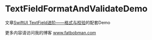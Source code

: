 #  TextFieldFormatAndValidateDemo 


文章[SwiftUI TextField进阶——格式与校验](https://www.fatbobman.com/textfield-1/)的配套Demo

更多内容请访问我的博客 www.fatbobman.com

